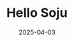 ---  
layout: startup_page  
title: "Hello Soju"  
id: "hellosoju.com"  
permalink: "/hellosojuhellosoju.com04032025/"  
website: "https://www.hellosoju.com/"  
funding_round: ""  
funding_amount: "$6.8M"  
investors: "Ted Schlein, Kleiner Perkins, Ballistic Ventures, THG"  
about: "Hello Soju is a ready-to-drink sparkling soju brand that blends Korean and California cultures. The brand offers five refreshing flavors and is relaunching with a refreshed look and new production facilities. Hello Soju aims to connect communities through refreshing experiences and introduce a premium rice-based Soju spirit."  
markets: "Beverage, Spirits, alcohol, beverage, and hospitality"  
hq: "El Segundo, California, United States"  
founded_year: "2023"  
linkedin: "https://www.linkedin.com/company/hellosoju"  
twitter: ""  
instagram: "https://instagram.com/hellosoju"  
facebook: ""  
crunchbase: "https://www.crunchbase.com/organization/hello-soju"  
pitchbook: ""  

date_display: "03-Apr-2025"  
date: "2025-04-03"

# SEO Optimization  
meta_title: "Hello Soju -  Funding ($6.8M)"  
meta_description: "Hello Soju, Hello Soju is a ready-to-drink sparkling soju brand that blends Korean and California cultures. The brand offers five refreshing flavors and is relaun..."  
meta_keywords: "Hello Soju, Beverage, Spirits, alcohol, beverage, and hospitality,  funding"  
canonical_url: "https://startup.projectstartups.com/hellosojuhellosoju.com04032025/"  
---
